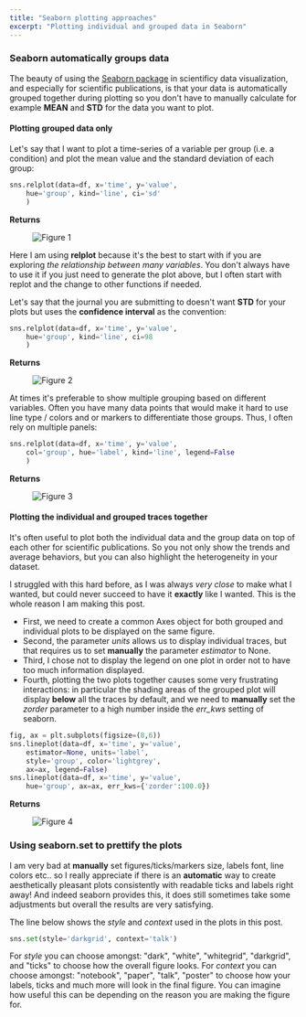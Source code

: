 ```yaml
---
title: "Seaborn plotting approaches"
excerpt: "Plotting individual and grouped data in Seaborn"
---
```

### Seaborn automatically groups data
The beauty of using the [Seaborn package](https://seaborn.pydata.org/) in scientificy data visualization, and especially for scientific publications, is that your data is automatically grouped together during plotting so you don't have to manually calculate for example **MEAN** and **STD** for the data you want to plot.

#### Plotting grouped data only
Let's say that I want to plot a time-series of a variable per group (i.e. a condition) and plot the mean value and the standard deviation of each group:
```python
sns.relplot(data=df, x='time', y='value',  
    hue='group', kind='line', ci='sd'
    )
```
**Returns**

<figure style="width: 500px" class="align-center">
        <img src="{{ site.url }}{{ site.baseurl }}/coding-adventures-source/ca001/Figure_1.png" alt="Figure 1">
</figure>

Here I am using **relplot** because it's the best to start with if you are exploring _the relationship between many variables_. You don't always have to use it if you just need to generate the plot above, but I often start with replot and the change to other functions if needed.

Let's say that the journal you are submitting to doesn't want **STD** for your plots but uses the **confidence interval** as the convention:
```python
sns.relplot(data=df, x='time', y='value',  
    hue='group', kind='line', ci=98
    )
```
**Returns**

<figure style="width: 500px" class="align-center">
        <img src="{{ site.url }}{{ site.baseurl }}/coding-adventures-source/ca001/Figure_2.png" alt="Figure 2">
</figure>

At times it's preferable to show multiple grouping based on different variables. Often you have many data points that would make it hard to use line type / colors and or markers to differentiate those groups. Thus, I often rely on multiple panels:
```python
sns.relplot(data=df, x='time', y='value',  
    col='group', hue='label', kind='line', legend=False
    )
```
**Returns**

<figure style="width: 500px" class="align-center">
        <img src="{{ site.url }}{{ site.baseurl }}/coding-adventures-source/ca001/Figure_3.png" alt="Figure 3">
</figure>

#### Plotting the individual and grouped traces together
It's often useful to plot both the individual data and the group data on top of each other for scientific publications. So you not only show the trends and average behaviors, but you can also highlight the heterogeneity in your dataset.

I struggled with this hard before, as I was always _very close_ to make what I wanted, but could never succeed to have it **exactly** like I wanted. This is the whole reason I am making this post.

- First, we need to create a common Axes object for both grouped and individual plots to be displayed on the same figure.
- Second, the parameter _units_ allows us to display individual traces, but that requires us to set **manually** the parameter _estimator_ to None.
- Third, I chose not to display the legend on one plot in order not to have too much information displayed.
- Fourth, plotting the two plots together causes some very frustrating interactions: in particular the shading areas of the grouped plot will display **below** all the traces by default, and we need to **manually** set the _zorder_ parameter to a high number inside the _err\_kws_ setting of seaborn.
```python
fig, ax = plt.subplots(figsize=(8,6))
sns.lineplot(data=df, x='time', y='value', 
    estimator=None, units='label', 
    style='group', color='lightgrey',
    ax=ax, legend=False)
sns.lineplot(data=df, x='time', y='value', 
    hue='group', ax=ax, err_kws={'zorder':100.0})
```
**Returns**

<figure style="width: 500px" class="align-center">
        <img src="{{ site.url }}{{ site.baseurl }}/coding-adventures-source/ca001/Figure_4.png" alt="Figure 4">
</figure>

### Using seaborn.set to prettify the plots
I am very bad at **manually** set figures/ticks/markers size, labels font, line colors etc.. so I really appreciate if there is an **automatic** way to create aesthetically pleasant plots consistently with readable ticks and labels right away! And indeed seaborn provides this, it does still sometimes take some adjustments but overall the results are very satisfying.

The line below shows the _style_ and _context_ used in the plots in this post.
```python
sns.set(style='darkgrid', context='talk')
```
For _style_ you can choose amongst: "dark", "white", "whitegrid", "darkgrid", and "ticks" to choose how the overall figure looks.
For _context_ you can choose amongst: "notebook", "paper", "talk", "poster" to choose how your labels, ticks and much more will look in the final figure. You can imagine how useful this can be depending on the reason you are making the figure for.